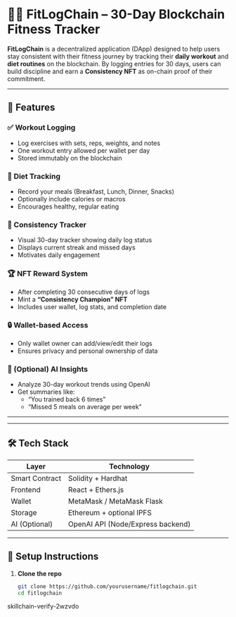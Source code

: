 # 🏋️‍♂️ FitLogChain – 30-Day Blockchain Fitness Tracker

**FitLogChain** is a decentralized application (DApp) designed to help users stay consistent with their fitness journey by tracking their **daily workout** and **diet routines** on the blockchain. By logging entries for 30 days, users can build discipline and earn a **Consistency NFT** as on-chain proof of their commitment.

---

## 🚀 Features

### ✅ Workout Logging
- Log exercises with sets, reps, weights, and notes
- One workout entry allowed per wallet per day
- Stored immutably on the blockchain

### 🥗 Diet Tracking
- Record your meals (Breakfast, Lunch, Dinner, Snacks)
- Optionally include calories or macros
- Encourages healthy, regular eating

### 📆 Consistency Tracker
- Visual 30-day tracker showing daily log status
- Displays current streak and missed days
- Motivates daily engagement

### 🏆 NFT Reward System
- After completing 30 consecutive days of logs
- Mint a **“Consistency Champion” NFT**
- Includes user wallet, log stats, and completion date

### 🔒 Wallet-based Access
- Only wallet owner can add/view/edit their logs
- Ensures privacy and personal ownership of data

### 🧠 (Optional) AI Insights
- Analyze 30-day workout trends using OpenAI
- Get summaries like:
  - “You trained back 6 times”
  - “Missed 5 meals on average per week”

---

---

## 🛠️ Tech Stack

| Layer          | Technology       |
|----------------|------------------|
| Smart Contract | Solidity + Hardhat |
| Frontend       | React + Ethers.js |
| Wallet         | MetaMask / MetaMask Flask |
| Storage        | Ethereum + optional IPFS |
| AI (Optional)  | OpenAI API (Node/Express backend) |

---

## 🔧 Setup Instructions

1. **Clone the repo**
   ```bash
   git clone https://github.com/yourusername/fitlogchain.git
   cd fitlogchain


skillchain-verify-2wzvdo
